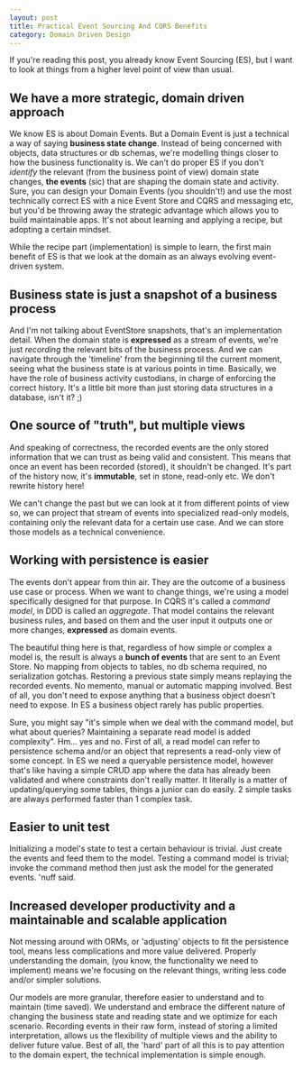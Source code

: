 ```yaml
---
layout: post
title: Practical Event Sourcing And CQRS Benefits
category: Domain Driven Design
---
```


If you're reading this post, you already know Event Sourcing (ES), but I want to look at things from a higher level point of view than usual. 

## We have a more strategic, domain driven approach
We know ES is about Domain Events. But a Domain Event is just a technical a way of saying **business state change**. Instead of being concerned with objects, data structures or db schemas, we're modelling things closer to how the business functionality is. We can't do proper ES if you don't _identify_ the relevant (from the business point of view) domain state changes, **the events** (sic) that are shaping the domain state and activity. Sure, you can design your Domain Events (you shouldn't!) and use the most technically correct ES with a nice Event Store and CQRS and messaging etc, but you'd be throwing away the strategic advantage which allows you to build maintainable apps. It's not about learning and applying a recipe, but adopting a certain mindset.     

While the recipe part (implementation) is simple to learn, the first main benefit of ES is that we look at the domain as an always evolving event-driven system. 

## Business state is just a snapshot of a business process
And I'm not talking about EventStore snapshots, that's an implementation detail. When the domain state is **expressed** as a stream of events, we're just _recording_ the relevant bits of the business process. And we can navigate through the 'timeline' from the beginning til the current moment, seeing what the business state is at various points in time. Basically, we have the role of business activity custodians, in charge of enforcing the correct history. It's a little bit more than just storing data structures in a database, isn't it? ;) 

## One source of "truth", but multiple views
And speaking of correctness, the recorded events are the only stored information that we can trust as being valid and consistent. This means that once an event has been recorded (stored), it shouldn't be changed. It's part of the history now, it's **immutable**, set in stone, read-only etc. We don't rewrite history here! 

We can't change the past but we can look at it from different points of view so, we can project that stream of events into specialized read-only models, containing only the relevant data for a certain use case. And we can store those models as a technical convenience. 

## Working with persistence is easier
The events don't appear from thin air. They are the outcome of a business use case or process. When we want to change things, we're using a model specifically designed for that purpose. In CQRS it's called a _command model_, in DDD is called an _aggregate_. That model contains the relevant business rules, and based on them and the user input it outputs one or more changes, **expressed** as domain events.

The beautiful thing here is that, regardless of how simple or complex a model is, the result is always a **bunch of events** that are sent to an Event Store. No mapping from objects to tables, no db schema required, no serialization gotchas. Restoring a previous state simply means replaying the recorded events. No memento, manual or automatic mapping involved. Best of all, you don't need to expose anything that a business object doesn't need to expose. In ES a business object rarely has public properties.

Sure, you might say "it's simple when we deal with the command model, but what about queries? Maintaining a separate read model is added complexity". Hm... yes and no.
First of all, a read model can refer to persistence schema and/or an object that represents a read-only view of some concept. In ES we need a queryable persistence model, however that's like having a simple CRUD app where the data has already been validated and where constraints don't really matter. It literally is a matter of updating/querying some tables, things a junior can do easily. 2 simple tasks are always performed faster than 1 complex task.

## Easier to unit test
Initializing a model's state to test a certain behaviour is trivial. Just create the events and feed them to the model. Testing a command model is trivial; invoke the command method then just ask the model for the generated events. 'nuff said.

## Increased developer productivity and a maintainable and scalable application
Not messing around with ORMs, or 'adjusting' objects to fit the persistence tool, means less complications and more value delivered. Properly understanding the domain, (you know, the functionality we need to implement) means we're focusing on the relevant things, writing less code and/or simpler solutions. 

Our models are more granular, therefore easier to understand and to maintain (time saved). We understand and embrace the different nature of changing the business state and reading state and we optimize for each scenario. Recording events in their raw form, instead of storing a limited interpretation, allows us the flexibility of multiple views and the ability to deliver future value. Best of all, the 'hard' part of all this is to pay attention to the domain expert, the technical implementation is simple enough.

   


  